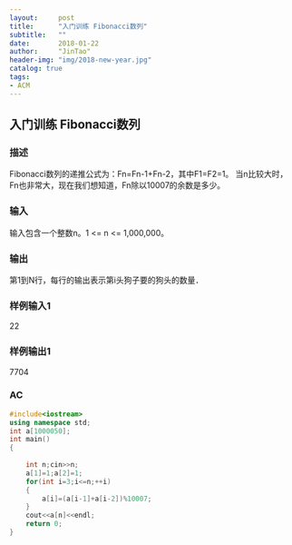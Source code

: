 ```yaml
---
layout:     post
title:      "入门训练 Fibonacci数列"
subtitle:   ""
date:       2018-01-22
author:     "JinTao"
header-img: "img/2018-new-year.jpg"
catalog: true
tags:
- ACM
---
```


## 入门训练 Fibonacci数列

### 描述
Fibonacci数列的递推公式为：Fn=Fn-1+Fn-2，其中F1=F2=1。
当n比较大时，Fn也非常大，现在我们想知道，Fn除以10007的余数是多少。
### 输入
输入包含一个整数n。1 <= n <= 1,000,000。
### 输出
第1到N行，每行的输出表示第i头狗子要的狗头的数量．
### 样例输入1 
22

### 样例输出1 
7704

### AC
``` cpp
#include<iostream>
using namespace std;
int a[1000050];
int main()
{
	
	int n;cin>>n;
	a[1]=1;a[2]=1;
	for(int i=3;i<=n;++i)
	{
		a[i]=(a[i-1]+a[i-2])%10007;	
	}
	cout<<a[n]<<endl;
	return 0;	
} 
```

